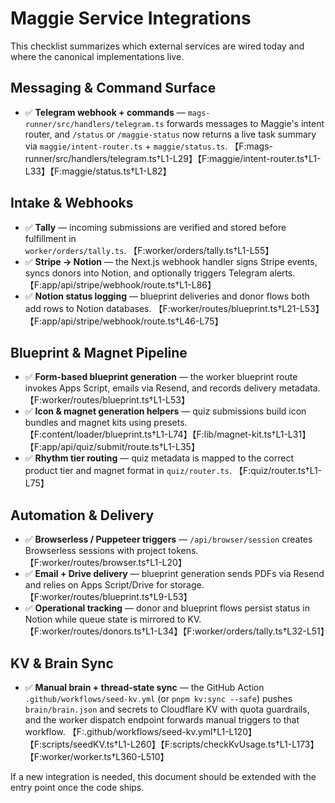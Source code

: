 # Maggie Service Integrations

This checklist summarizes which external services are wired today and where the canonical implementations live.

## Messaging & Command Surface
- ✅ **Telegram webhook + commands** — `mags-runner/src/handlers/telegram.ts` forwards messages to Maggie's intent router, and `/status` or `/maggie-status` now returns a live task summary via `maggie/intent-router.ts` + `maggie/status.ts`. 【F:mags-runner/src/handlers/telegram.ts†L1-L29】【F:maggie/intent-router.ts†L1-L33】【F:maggie/status.ts†L1-L82】

## Intake & Webhooks
- ✅ **Tally** — incoming submissions are verified and stored before fulfillment in `worker/orders/tally.ts`. 【F:worker/orders/tally.ts†L1-L55】
- ✅ **Stripe → Notion** — the Next.js webhook handler signs Stripe events, syncs donors into Notion, and optionally triggers Telegram alerts. 【F:app/api/stripe/webhook/route.ts†L1-L86】
- ✅ **Notion status logging** — blueprint deliveries and donor flows both add rows to Notion databases. 【F:worker/routes/blueprint.ts†L21-L53】【F:app/api/stripe/webhook/route.ts†L46-L75】

## Blueprint & Magnet Pipeline
- ✅ **Form-based blueprint generation** — the worker blueprint route invokes Apps Script, emails via Resend, and records delivery metadata. 【F:worker/routes/blueprint.ts†L1-L53】
- ✅ **Icon & magnet generation helpers** — quiz submissions build icon bundles and magnet kits using presets. 【F:content/loader/blueprint.ts†L1-L74】【F:lib/magnet-kit.ts†L1-L31】【F:app/api/quiz/submit/route.ts†L1-L35】
- ✅ **Rhythm tier routing** — quiz metadata is mapped to the correct product tier and magnet format in `quiz/router.ts`. 【F:quiz/router.ts†L1-L75】

## Automation & Delivery
- ✅ **Browserless / Puppeteer triggers** — `/api/browser/session` creates Browserless sessions with project tokens. 【F:worker/routes/browser.ts†L1-L20】
- ✅ **Email + Drive delivery** — blueprint generation sends PDFs via Resend and relies on Apps Script/Drive for storage. 【F:worker/routes/blueprint.ts†L9-L53】
- ✅ **Operational tracking** — donor and blueprint flows persist status in Notion while queue state is mirrored to KV. 【F:worker/routes/donors.ts†L1-L34】【F:worker/orders/tally.ts†L32-L51】

## KV & Brain Sync
- ✅ **Manual brain + thread-state sync** — the GitHub Action `.github/workflows/seed-kv.yml` (or `pnpm kv:sync --safe`) pushes `brain/brain.json` and secrets to Cloudflare KV with quota guardrails, and the worker dispatch endpoint forwards manual triggers to that workflow. 【F:.github/workflows/seed-kv.yml†L1-L120】【F:scripts/seedKV.ts†L1-L260】【F:scripts/checkKvUsage.ts†L1-L173】【F:worker/worker.ts†L360-L510】

If a new integration is needed, this document should be extended with the entry point once the code ships.
